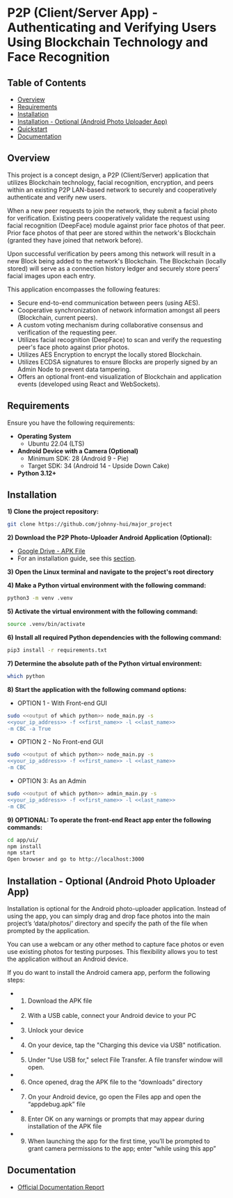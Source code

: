 # P2P (Client/Server App) - Authenticating and Verifying Users Using Blockchain Technology and Face Recognition

## Table of Contents
- [Overview](#overview)
- [Requirements](#requirements)
- [Installation](#installation)
- [Installation - Optional (Android Photo Uploader App)](#installation_android)
- [Quickstart](#quickstart)
- [Documentation](#documentation)

## Overview
This project is a concept design, a P2P (Client/Server) application that utilizes Blockchain technology, facial recognition, encryption, 
and peers within an existing P2P LAN-based network to securely and cooperatively authenticate and verify new users. 

When a new peer requests to join the network, they submit a facial photo for verification. Existing peers cooperatively validate the request 
using facial recognition (DeepFace) module against prior face photos of that peer. Prior face photos of that peer are stored within the network's
Blockchain (granted they have joined that network before).

Upon successful verification by peers among this network will result in a new Block being added to the network's Blockchain. The Blockchain 
(locally stored) will serve as a connection history ledger and securely store peers’ facial images upon each entry.

This application encompasses the following features:
  - Secure end-to-end communication between peers (using AES).
  - Cooperative synchronization of network information amongst all peers (Blockchain, current peers).
  - A custom voting mechanism during collaborative consensus and verification of the requesting peer.
  - Utilizes facial recognition (DeepFace) to scan and verify the requesting peer's face photo against prior photos.
  - Utilizes AES Encryption to encrypt the locally stored Blockchain.
  - Utilizes ECDSA signatures to ensure Blocks are properly signed by an Admin Node to prevent data tampering.
  - Offers an optional front-end visualization of Blockchain and application events (developed using React and WebSockets).

## Requirements
Ensure you have the following requirements:
  - **Operating System**
    - Ubuntu 22.04 (LTS)
  - **Android Device with a Camera (Optional)**
      - Minimum SDK: 28 (Android 9 - Pie)
      - Target SDK: 34 (Android 14 - Upside Down Cake)
  - **Python 3.12+**

## Installation
**1) Clone the project repository:**
```bash
git clone https://github.com/johnny-hui/major_project
```
**2) Download the P2P Photo-Uploader Android Application (Optional):**
- [Google Drive - APK File](https://drive.google.com/file/d/1DJLwPun_fCXht6jTUslsY0G_5j74IOTu/view)
- For an installation guide, see this [section](#installation_android).

**3) Open the Linux terminal and navigate to the project's root directory**

**4) Make a Python virtual environment with the following command:**
```bash
python3 -m venv .venv
```

**5) Activate the virtual environment with the following command:**
```bash
source .venv/bin/activate
```

**6) Install all required Python dependencies with the following command:**
```bash
pip3 install -r requirements.txt
```

**7) Determine the absolute path of the Python virtual environment:**
```bash
which python
```

**8) Start the application with the following command options:**
  - OPTION 1 - With Front-end GUI
  ```bash
  sudo <<output of which python>> node_main.py -s
  <<your_ip_address>> -f <<first_name>> -l <<last_name>>
  -m CBC -a True
  ```

  - OPTION 2 - No Front-end GUI
  ```bash
  sudo <<output of which python>> node_main.py -s
  <<your_ip_address>> -f <<first_name>> -l <<last_name>>
  -m CBC 
  ```

  - OPTION 3: As an Admin
  ```bash
  sudo <<output of which python>> admin_main.py -s
  <<your_ip_address>> -f <<first_name>> -l <<last_name>>
  -m CBC 
  ```

**9) OPTIONAL: To operate the front-end React app enter the following commands:**
  ```bash
  cd app/ui/
  npm install
  npm start
  Open browser and go to http://localhost:3000
  ```

## Installation - Optional (Android Photo Uploader App)
Installation is optional for the Android photo-uploader application. Instead of using the app,
you can simply drag and drop face photos into the main project’s ‘data/photos/’
directory and specify the path of the file when prompted by the application.

You can use a webcam or any other method to capture face photos or even use existing
photos for testing purposes. This flexibility allows you to test the application without an
Android device.

If you do want to install the Android camera app, perform the following steps:
  - 1) Download the APK file
  - 2) With a USB cable, connect your Android device to your PC
  - 3) Unlock your device
  - 4) On your device, tap the "Charging this device via USB" notification.
  - 5) Under "Use USB for," select File Transfer. A file transfer window will open.
  - 6) Once opened, drag the APK file to the “downloads” directory
  - 7) On your Android device, go open the Files app and open the “appdebug.apk” file
  - 8) Enter OK on any warnings or prompts that may appear during installation of
     the APK file
  - 9) When launching the app for the first time, you’ll be prompted to grant
     camera permissions to the app; enter “while using this app”

## Documentation
- [Official Documentation Report](https://drive.google.com/file/d/1EOf3OjZ77PcA3HNpaFaxl-m9IJNf3ayN/view?usp=sharing)
